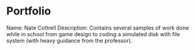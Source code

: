 # Portfolio

Name: Nate Cottrell
Description: Contains several samples of work done while in school from game design to coding a simulated disk with file system (with heavy guidance from the professor).

